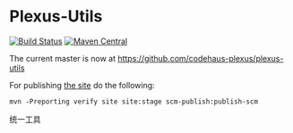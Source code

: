 Plexus-Utils
============

[![Build Status](https://travis-ci.org/codehaus-plexus/plexus-utils.svg?branch=master)](https://travis-ci.org/codehaus-plexus/plexus-utils)
[![Maven Central](https://img.shields.io/maven-central/v/org.codehaus.plexus/plexus-utils.svg?label=Maven%20Central)](http://search.maven.org/#search%7Cga%7C1%7Cg%3A%22org.codehaus.plexus%22%20a%3A%plexus-utils%22)

The current master is now at https://github.com/codehaus-plexus/plexus-utils

For publishing [the site](https://codehaus-plexus.github.io/plexus-utils/) do the following:

```
mvn -Preporting verify site site:stage scm-publish:publish-scm
```


统一工具
